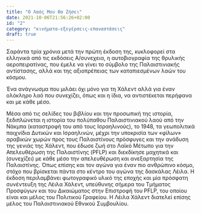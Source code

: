 ```yaml
---
title: "Ο Λαός Μου Θα Ζήσει"
date: 2021-10-06T21:56:26+02:00
id: "2"
category: "κινήματα-εξεγέρσεις-επαναστάσεις"
draft: true
---
```


Σαράντα τρία χρόνια μετά την πρώτη έκδοση της, κυκλοφορεί στα ελληνικά από τις
εκδόσεις Α/συνεχεια, η αυτοβιογραφία της θρυλικής αεροπειρατίνας, που έμελε να
γίνει το σύμβολο της Παλαιστινιακής αντίστασης, αλλά και της αξιοπρέπειας των
καταπιεσμένων λαών του κόσμου.

Ένα ανάγνωσμα που μιλάει όχι μόνο για τη Χάλεντ αλλά για έναν ολόκληρο λαό που
συνεχίζει, όπως και η ίδια, να αντιστέκεται περήφανα και με κάθε μέσο.

Μέσα από τις σελίδες του βιβλίου και την προσωπική της ιστορία, ξεδιπλώνεται η
ιστορία του πολύπαθου Παλαιστινιακού λαού από την Νάκμπα (καταστροφή του από
τους Ισραηλινούς), το 1948, τα γεωπολιτικά παιχνίδια Δυτικών και Ισραηλινών,
μέχρι την υποκρισία των «φίλων» αραβικών χωρών προς τους Παλαιστίνους πρόσφυγες
και την ανάδυση της γενιάς της Χάλεντ, που έδωσε ζωή στο Λαϊκό Μέτωπο για την
Απελευθέρωση της Παλαιστίνης (PFLP) και διεκδίκησε μαχητικά και (συνεχίζει) με
κάθε μέσο την απελευθέρωση και ανεξαρτησία της Παλαιστίνης. Όπως επίσης και τον
αγώνα για έναν πιο ανθρώπινο κόσμο, στόχο που βρίσκεται πάντα στο κέντρο του
αγώνα της δασκάλας Λέιλα.  Η έκδοση περιλαμβάνει φωτογραφικό υλικό της εποχής
και μία πρόσφατη συνέντευξη της Λέιλα Χάλεντ, υπεύθυνης σήμερα του Τμήματος
Προσφύγων και του Δικαιώματος στην Επιστροφή του PFLP, του οποίου είναι και
μέλος του Πολιτικού Γραφείου. Η Λέιλα Χάλεντ διατελεί επίσης μέλος του
Παλαιστινιακού Εθνικού Συμβουλίου.
